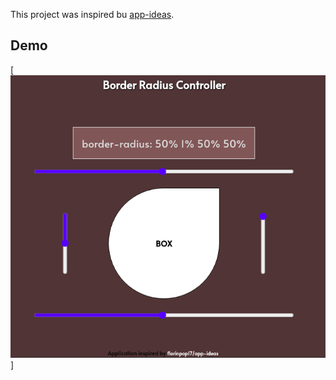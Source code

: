 This project was inspired bu [app-ideas](https://github.com/florinpop17/app-ideas).

## Demo
[![Border radius controller](./demo/index.png)]
